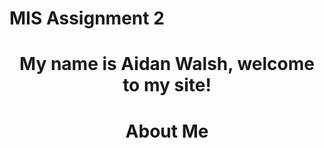 # MIS Assignment 2

<h1 style="text-align: center;">My name is Aidan Walsh, welcome to my site!</h1>

<h1 style="text-align: center;"><p><strong>About Me</strong></p></h1>
